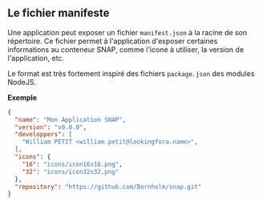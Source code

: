 ## Le fichier manifeste

Une application peut exposer un fichier `manifest.json` à la racine de son répertoire.
Ce fichier permet à l'application d'exposer certaines informations au conteneur SNAP, comme l'icone à utiliser, la version de l'application, etc.

Le format est très fortement inspiré des fichiers `package.json` des modules NodeJS. 

**Exemple**
```json
{
  "name": "Mon Application SNAP",
  "version": "v0.0.0",
  "developpers": [
    "William PETIT <william.petit@lookingfora.name>",
  ],
  "icons": {
    "16": "icons/icon16x16.png",
    "32": "icons/icon32x32.png"
  },
  "repository": "https://github.com/Bornholm/snap.git"
}
```